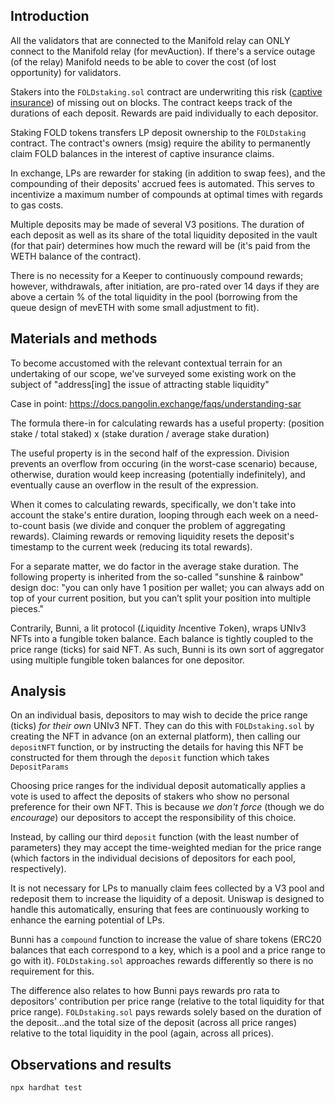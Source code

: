 
## Introduction 

All the validators that are connected to the Manifold relay can ONLY connect
to the Manifold relay (for mevAuction). If there's a service outage (of the relay) Manifold needs to be able to cover the cost (of lost opportunity) for validators.

Stakers into the `FOLDstaking.sol` contract are underwriting this risk ([captive insurance](https://forums.manifoldfinance.com/t/captive-insurance-and-fold-staking/562)) of missing out on blocks. The contract keeps track of the durations of each deposit. Rewards are paid individually to each depositor.

Staking FOLD tokens transfers LP deposit ownership to the `FOLDstaking` contract. The contract's owners (msig) require the ability to permanently claim FOLD balances in the interest of captive insurance claims.

In exchange, LPs are rewarder for staking (in addition to swap fees), and the compounding of their deposits' accrued fees is automated. This serves to incentivize a maximum number of compounds at optimal times with regards to gas costs.

Multiple deposits may be made of several V3 positions. The duration of each deposit as well as its share of the total liquidity deposited in the vault (for that pair) determines how much the reward will be (it's paid from the WETH balance of the contract).

There is no necessity for a Keeper to continuously compound rewards; however, withdrawals, after initiation, are pro-rated over 14 days if they are above a certain % of the total liquidity in the pool (borrowing from the queue design of mevETH with some small adjustment to fit).

## Materials and methods

To become accustomed with the relevant contextual terrain for an undertaking of our scope, we've surveyed some existing work on the subject of "address[ing] the issue of attracting stable liquidity"

Case in point: https://docs.pangolin.exchange/faqs/understanding-sar

The formula there-in for calculating rewards has a useful property:
(position stake / total staked) x (stake duration / average stake duration)

The useful property is in the second half of the expression. Division prevents an overflow from occuring (in the worst-case scenario) because, otherwise, duration would keep increasing (potentially indefinitely), and eventually cause an overflow in the result of the expression. 

When it comes to calculating rewards, specifically, we don't take into account the stake's entire duration, looping through each week on a need-to-count basis (we divide and conquer the problem of aggregating rewards). Claiming rewards or removing liquidity resets the deposit's timestamp to the current week (reducing its total rewards).

For a separate matter, we do factor in the average stake duration. The following property is inherited from the so-called "sunshine & rainbow" design doc: "you can only have 1 position per wallet; you can always add on top of your current position, but you can’t split your position into multiple pieces."

Contrarily, Bunni, a lit protocol (*L*iquidity *I*ncentive *T*oken), wraps UNIv3 NFTs into a fungible token balance. Each balance is tightly coupled to the price range (ticks) for said NFT. As such, Bunni is its own sort of aggregator using multiple fungible token balances for one depositor.

## Analysis 

On an individual basis, depositors to may wish to decide the price range (ticks) *for their own* UNIv3 NFT. They can do this with `FOLDstaking.sol` by creating the NFT in advance (on an external platform), then calling our `depositNFT` function, or by instructing the details for having this NFT be constructed for them through the `deposit` function which takes `DepositParams` 

Choosing price ranges for the individual deposit automatically applies a vote is used to affect the deposits of stakers who show no personal preference for their own NFT. This is because *we don't force* (though we do *encourage*) our depositors to accept the responsibility of this choice.

Instead, by calling our third `deposit` function (with the least number of parameters) they may accept the time-weighted median for the price range (which factors in the individual decisions of depositors for each pool, respectively).

It is not necessary for LPs to manually claim fees collected by a V3 pool and redeposit them to
increase the liquidity of a deposit. Uniswap is designed to handle this automatically, ensuring that fees are continuously working to enhance the earning potential of LPs. 

Bunni has a `compound` function to increase the value of share tokens (ERC20 balances that each correspond to a key, which is a pool and a price range to go with it). `FOLDstaking.sol` approaches rewards differently so there is no requirement for this.

The difference also relates to how Bunni pays rewards pro rata to depositors' contribution per price range (relative to the total liquidity for that price range). `FOLDstaking.sol` pays rewards solely based on the duration of the deposit...and the total size of the deposit (across all price ranges) relative to the total liquidity in the pool (again, across all prices). 

## Observations and results

`npx hardhat test`